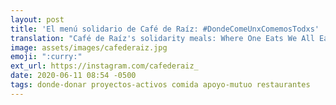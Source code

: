 ```yaml
---
layout: post
title: 'El menú solidario de Café de Raíz: #DondeComeUnxComemosTodxs'
translation: "Café de Raíz's solidarity meals: Where One Eats We All Eat"
image: assets/images/cafederaiz.jpg
emoji: ":curry:"
ext_url: https://instagram.com/cafederaiz_
date: 2020-06-11 08:54 -0500
tags: donde-donar proyectos-activos comida apoyo-mutuo restaurantes
---
```

